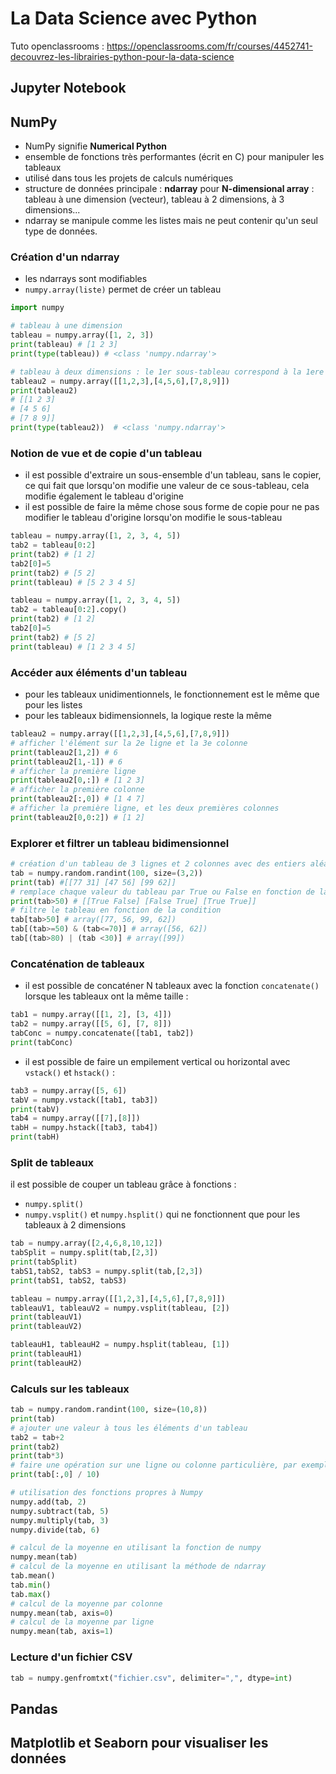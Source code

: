 # La Data Science avec Python

Tuto openclassrooms : https://openclassrooms.com/fr/courses/4452741-decouvrez-les-librairies-python-pour-la-data-science

## Jupyter Notebook

## NumPy

- NumPy signifie **Numerical Python**
- ensemble de fonctions très performantes (écrit en C) pour manipuler les tableaux
- utilisé dans tous les projets de calculs numériques
- structure de données principale : **ndarray** pour **N-dimensional array** : tableau à une dimension (vecteur), tableau à 2 dimensions, à 3 dimensions...
- ndarray se manipule comme les listes mais ne peut contenir qu'un seul type de données.

### Création d'un ndarray

- les ndarrays sont modifiables
- `numpy.array(liste)` permet de créer un tableau

```py
import numpy

# tableau à une dimension
tableau = numpy.array([1, 2, 3])
print(tableau) # [1 2 3]
print(type(tableau)) # <class 'numpy.ndarray'>

# tableau à deux dimensions : le 1er sous-tableau correspond à la 1ere ligne, le 2ème à la 2ème ligne...
tableau2 = numpy.array([[1,2,3],[4,5,6],[7,8,9]])
print(tableau2)
# [[1 2 3]
# [4 5 6]
# [7 8 9]]
print(type(tableau2))  # <class 'numpy.ndarray'>
```

### Notion de vue et de copie d'un tableau

- il est possible d'extraire un sous-ensemble d'un tableau, sans le copier, ce qui fait que lorsqu'on modifie une valeur de ce sous-tableau, cela modifie également le tableau d'origine
- il est possible de faire la même chose sous forme de copie pour ne pas modifier le tableau d'origine lorsqu'on modifie le sous-tableau

```py
tableau = numpy.array([1, 2, 3, 4, 5])
tab2 = tableau[0:2]
print(tab2) # [1 2]
tab2[0]=5
print(tab2) # [5 2]
print(tableau) # [5 2 3 4 5]

tableau = numpy.array([1, 2, 3, 4, 5])
tab2 = tableau[0:2].copy()
print(tab2) # [1 2]
tab2[0]=5
print(tab2) # [5 2]
print(tableau) # [1 2 3 4 5]
```

### Accéder aux éléments d'un tableau

- pour les tableaux unidimentionnels, le fonctionnement est le même que pour les listes
- pour les tableaux bidimensionnels, la logique reste la même

```py
tableau2 = numpy.array([[1,2,3],[4,5,6],[7,8,9]])
# afficher l'élément sur la 2e ligne et la 3e colonne
print(tableau2[1,2]) # 6
print(tableau2[1,-1]) # 6
# afficher la première ligne
print(tableau2[0,:]) # [1 2 3]
# afficher la première colonne
print(tableau2[:,0]) # [1 4 7]
# afficher la première ligne, et les deux premières colonnes
print(tableau2[0,0:2]) # [1 2]
```

### Explorer et filtrer un tableau bidimensionnel

```py
# création d'un tableau de 3 lignes et 2 colonnes avec des entiers aléatoires entre 0 et 100
tab = numpy.random.randint(100, size=(3,2))
print(tab) #[[77 31] [47 56] [99 62]]
# remplace chaque valeur du tableau par True ou False en fonction de la condition
print(tab>50) # [[True False] [False True] [True True]]
# filtre le tableau en fonction de la condition
tab[tab>50] # array([77, 56, 99, 62])
tab[(tab>=50) & (tab<=70)] # array([56, 62])
tab[(tab>80) | (tab <30)] # array([99])
```


### Concaténation de tableaux

- il est possible de concaténer N tableaux avec la fonction `concatenate()` lorsque les tableaux ont la même taille :

```py
tab1 = numpy.array([[1, 2], [3, 4]])
tab2 = numpy.array([[5, 6], [7, 8]])
tabConc = numpy.concatenate([tab1, tab2])
print(tabConc)
```

- il est possible de faire un empilement vertical ou horizontal avec `vstack()` et `hstack()` :

```py
tab3 = numpy.array([5, 6])
tabV = numpy.vstack([tab1, tab3])
print(tabV)
tab4 = numpy.array([[7],[8]])
tabH = numpy.hstack([tab3, tab4])
print(tabH)
```

### Split de tableaux

il est possible de couper un tableau grâce à fonctions :
- `numpy.split()`
- `numpy.vsplit()` et `numpy.hsplit()` qui ne fonctionnent que pour les tableaux à 2 dimensions

```py
tab = numpy.array([2,4,6,8,10,12])
tabSplit = numpy.split(tab,[2,3])
print(tabSplit)
tabS1,tabS2, tabS3 = numpy.split(tab,[2,3])
print(tabS1, tabS2, tabS3)

tableau = numpy.array([[1,2,3],[4,5,6],[7,8,9]])
tableauV1, tableauV2 = numpy.vsplit(tableau, [2])
print(tableauV1)
print(tableauV2)

tableauH1, tableauH2 = numpy.hsplit(tableau, [1])
print(tableauH1)
print(tableauH2)
```

### Calculs sur les tableaux

```py
tab = numpy.random.randint(100, size=(10,8))
print(tab)
# ajouter une valeur à tous les éléments d'un tableau
tab2 = tab+2
print(tab2)
print(tab*3)
# faire une opération sur une ligne ou colonne particulière, par exemple sur la première colonne
print(tab[:,0] / 10)

# utilisation des fonctions propres à Numpy
numpy.add(tab, 2)
numpy.subtract(tab, 5)
numpy.multiply(tab, 3)
numpy.divide(tab, 6)

# calcul de la moyenne en utilisant la fonction de numpy
numpy.mean(tab)
# calcul de la moyenne en utilisant la méthode de ndarray
tab.mean()
tab.min()
tab.max()
# calcul de la moyenne par colonne
numpy.mean(tab, axis=0)
# calcul de la moyenne par ligne
numpy.mean(tab, axis=1)
```

### Lecture d'un fichier CSV

```py
tab = numpy.genfromtxt("fichier.csv", delimiter=",", dtype=int)
```


## Pandas



## Matplotlib et Seaborn pour visualiser les données
